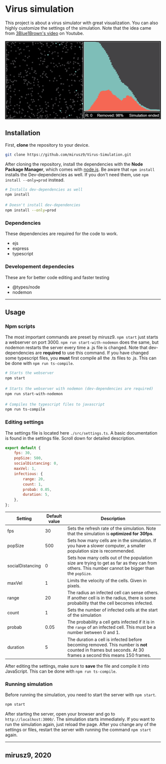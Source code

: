 # Virus simulation

This project is about a virus simulator with great visualization. You can also highly customize the settings of the simulation. Note that the idea came from [3Blue1Brown's video](https://www.youtube.com/watch?v=gxAaO2rsdIs) on Youtube.
<br/><br/>
![After running the simulation](img.png)

## Installation

First, **clone** the repository to your device.

```bash
git clone https://github.com/mirusz9/Virus-Simulation.git
```
After cloning the repository, install the dependencies with the **Node Package Manager**, which comes with [node.js](https://nodejs.org/en/). Be aware that `npm install` installs the Dev-dependencies as well. If you don't need them, use `npm install --only=prod` instead.
```bash
# Installs dev-dependencies as well
npm install

# Doesn't install dev-dependencies
npm install --only=prod
```
### Dependencies

These dependencies are required for the code to work.

* ejs
* express
* typescript

### Developement dependecies

These are for better code editing and faster testing

* @types/node
* nodemon
---
## Usage
### Npm scripts
The most important commands are preset by mirusz9. `npm start` just starts a webserver on port 3000. `npm run start-with-nodemon` does the same, but nodemon restarts the server every time a .js file is changed. Note that dev-dependencies are **required** to use this command. If you have changed some typescript files, you **must** first compile all the .ts files to .js. This can be done with `npm run ts-compile`.
```bash
# Starts the webserver
npm start

# Starts the webserver with nodemon (dev-dependencies are required)
npm run start-with-nodemon

# Compiles the typescript files to javascript
npm run ts-compile
```


### Editing settings
The settings file is located here `./src/settings.ts`. A basic documentation is found in the settings file. Scroll down for detailed description.
```javascript
export default {
	fps: 30,
	popSize: 500,
	socialDistancing: 0,
	maxVel: 1,
	infectious: {
		range: 20,
		count: 1,
		probab: 0.05,
		duration: 5,
	},
};
```

Setting|Default value|Description
-|-|-
fps|30|Sets the refresh rate of the simulation. Note that the simulation is **optimized for 30fps**.
popSize|500|Sets how many cells are in the simulation. If you have a slower computer, a smaller population size is recommended.
socialDistancing|0|Sets how many cells out of the population size are trying to get as far as they can from others. This number cannot be bigger than the `popSize`.
maxVel|1|Limits the velocity of the cells. Given in pixels.
range|20|The radius an infected cell can sense others. If another cell is in the radius, there is some probability that the cell becomes infected.
count|1|Sets the number of infected cells at the start of the simulation
probab|0.05|The probability a cell gets infected if it is in the `range` of an infected cell. This must be a number between 0 and 1.
duration|5|The duration a cell is infected before becoming removed. This number is **not** counted in frames but seconds. At 30 frames a second this means 150 frames.

After editing the settings, make sure to **save** the file and compile it into JavaScript. This can be done with `npm run ts-compile`.

### Running simulation
Before running the simulation, you need to start the server with `npm start`.
```bash
npm start
```
After starting the server, open your browser and go to `http://localhost:3000/`. The simulation starts immediately. If you want to run the simulation again, just reload the page. After you change any of the settings or files, restart the server with running the command `npm start` again.

---
## mirusz9, 2020
